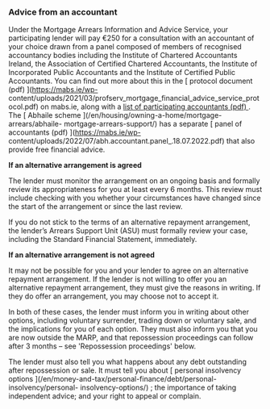 ###  Advice from an accountant

Under the Mortgage Arrears Information and Advice Service, your participating
lender will pay €250 for a consultation with an accountant of your choice
drawn from a panel composed of members of recognised accountancy bodies
including the Institute of Chartered Accountants Ireland, the Association of
Certified Chartered Accountants, the Institute of Incorporated Public
Accountants and the Institute of Certified Public Accountants. You can find
out more about this in the [ protocol document (pdf) ](https://mabs.ie/wp-
content/uploads/2021/03/profserv_mortgage_financial_advice_service_protocol.pdf)
on mabs.ie, along with a [ list of participating accountants (pdf)
](https://mabs.ie/wp-content/uploads/2022/02/MAIAS_Panel_26Jan2022.pdf) . The
[ Abhaile scheme ](/en/housing/owning-a-home/mortgage-arrears/abhaile-
mortgage-arrears-support/) has a separate [ panel of accountants (pdf)
](https://mabs.ie/wp-
content/uploads/2022/07/abh.accountant.panel_.18.07.2022.pdf) that also
provide free financial advice.

**If an alternative arrangement is agreed**

The lender must monitor the arrangement on an ongoing basis and formally
review its appropriateness for you at least every 6 months. This review must
include checking with you whether your circumstances have changed since the
start of the arrangement or since the last review.

If you do not stick to the terms of an alternative repayment arrangement, the
lender’s Arrears Support Unit (ASU) must formally review your case, including
the Standard Financial Statement, immediately.

**If an alternative arrangement is not agreed**

It may not be possible for you and your lender to agree on an alternative
repayment arrangement. If the lender is not willing to offer you an
alternative repayment arrangement, they must give the reasons in writing. If
they do offer an arrangement, you may choose not to accept it.

In both of these cases, the lender must inform you in writing about other
options, including voluntary surrender, trading down or voluntary sale, and
the implications for you of each option. They must also inform you that you
are now outside the MARP, and that repossession proceedings can follow after 3
months – see 'Repossession proceedings' below.

The lender must also tell you what happens about any debt outstanding after
repossession or sale. It must tell you about [ personal insolvency options
](/en/money-and-tax/personal-finance/debt/personal-insolvency/personal-
insolvency-options/) ; the importance of taking independent advice; and your
right to appeal or complain.
